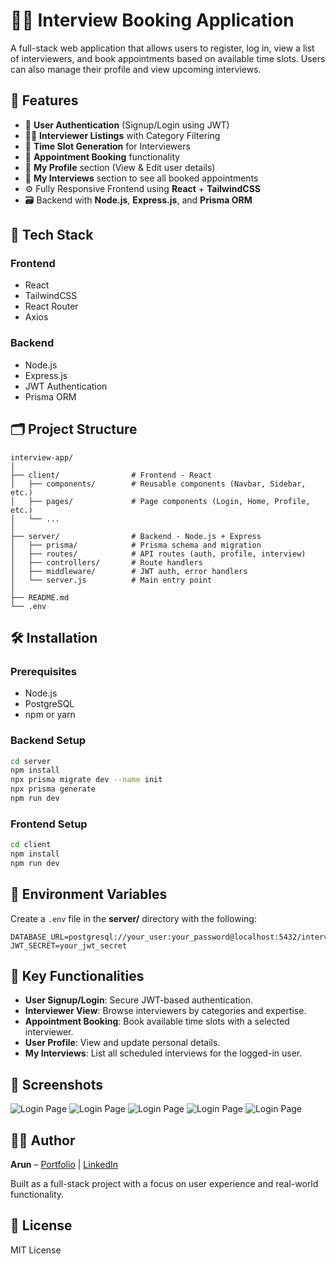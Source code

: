 # 🧑‍💼 Interview Booking Application

A full-stack web application that allows users to register, log in, view a list of interviewers, and book appointments based on available time slots. Users can also manage their profile and view upcoming interviews.

## 🚀 Features

* 📝 **User Authentication** (Signup/Login using JWT)
* 👨‍💼 **Interviewer Listings** with Category Filtering
* 📅 **Time Slot Generation** for Interviewers
* 📌 **Appointment Booking** functionality
* 👤 **My Profile** section (View & Edit user details)
* 📂 **My Interviews** section to see all booked appointments
* ⚙️ Fully Responsive Frontend using **React** + **TailwindCSS**
* 🗃️ Backend with **Node.js**, **Express.js**, and **Prisma ORM**

## 🧱 Tech Stack

### Frontend
* React
* TailwindCSS
* React Router
* Axios

### Backend
* Node.js
* Express.js
* JWT Authentication
* Prisma ORM


## 🗂️ Project Structure

```
interview-app/
│
├── client/                # Frontend - React
│   ├── components/        # Reusable components (Navbar, Sidebar, etc.)
│   ├── pages/             # Page components (Login, Home, Profile, etc.)
│   └── ...
│
├── server/                # Backend - Node.js + Express
│   ├── prisma/            # Prisma schema and migration
│   ├── routes/            # API routes (auth, profile, interview)
│   ├── controllers/       # Route handlers
│   ├── middleware/        # JWT auth, error handlers
│   └── server.js          # Main entry point
│
├── README.md
└── .env
```

## 🛠️ Installation

### Prerequisites
* Node.js
* PostgreSQL
* npm or yarn

### Backend Setup

```bash
cd server
npm install
npx prisma migrate dev --name init
npx prisma generate
npm run dev
```

### Frontend Setup

```bash
cd client
npm install
npm run dev
```

## 🔐 Environment Variables

Create a `.env` file in the **server/** directory with the following:

```env
DATABASE_URL=postgresql://your_user:your_password@localhost:5432/interviewdb
JWT_SECRET=your_jwt_secret
```

## 📌 Key Functionalities

* **User Signup/Login**: Secure JWT-based authentication.
* **Interviewer View**: Browse interviewers by categories and expertise.
* **Appointment Booking**: Book available time slots with a selected interviewer.
* **User Profile**: View and update personal details.
* **My Interviews**: List all scheduled interviews for the logged-in user.

## 📸 Screenshots

![Login Page](./readme/Screenshot%202025-04-06%20at%207.50.11 PM.png)
![Login Page](./readme/Screenshot%202025-04-06%20at%207.50.22 PM.png)
![Login Page](./readme/Screenshot%202025-04-06%20at%207.50.51 PM.png)
![Login Page](./readme//Screenshot%202025-04-06%20at%207.50.39 PM.png)
![Login Page](./readme/Screenshot%202025-04-06%20at%207.51.25 PM.png)

## 👨‍💻 Author

**Arun** – [Portfolio](https://arunjangir8.github.io/portfolio2.0/) | [LinkedIn](https://www.linkedin.com/in/arun-9406a4283/?utm_source=share&utm_campaign=share_via&utm_content=profile&utm_medium=android_app)

Built as a full-stack project with a focus on user experience and real-world functionality.

## 📄 License

MIT License